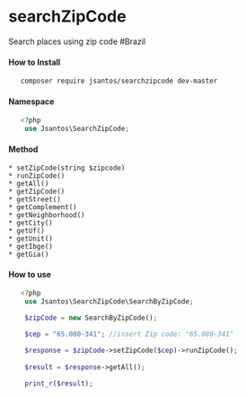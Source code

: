 # searchZipCode
Search places using zip code #Brazil

#### How to Install
```txt
   composer require jsantos/searchzipcode dev-master
```
#### Namespace
```php
   <?php
    use Jsantos\SearchZipCode;
```
#### Method

	* setZipCode(string $zipcode)
	* runZipCode()
	* getAll()
	* getZipCode()
	* getStreet()
	* getComplement()
	* getNeighborhood()
	* getCity()
	* getUf()
	* getUnit()
	* getIbge()
	* getGia()

#### How to use
```php
   <?php
   	use Jsantos\SearchZipCode\SearchByZipCode;

	$zipCode = new SearchByZipCode();

	$cep = "65.080-341"; //insert Zip code: "65.080-341"

	$response = $zipCode->setZipCode($cep)->runZipCode();
	
	$result = $response->getAll();

	print_r($result);
```
